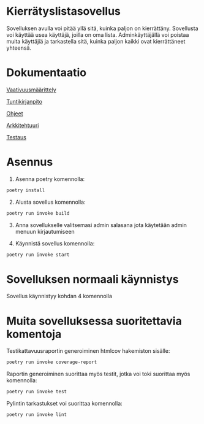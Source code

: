 # Kierrätyslistasovellus

Sovelluksen avulla voi pitää yllä sitä, kuinka paljon on kierrättäny. Sovellusta voi käyttää usea käyttäjä, joilla on oma lista. Adminkäyttäjällä voi poistaa muita käyttäjiä ja tarkastella sitä, kuinka paljon kaikki ovat kierrättäneet yhteensä.

# Dokumentaatio

[Vaativuusmäärittely](https://github.com/JuhahuJ/ot-harjoitustyo/blob/master/dokumentaatio/vaativuusmaarittely.md)

[Tuntikirjanpito](https://github.com/JuhahuJ/ot-harjoitustyo/blob/master/dokumentaatio/tuntikirjanpito.md)

[Ohjeet](https://github.com/JuhahuJ/ot-harjoitustyo/blob/master/dokumentaatio/kayttoohje.md)

[Arkkitehtuuri](https://github.com/JuhahuJ/ot-harjoitustyo/blob/master/dokumentaatio/arkkitehtuuri.md)

[Testaus](https://github.com/JuhahuJ/ot-harjoitustyo/blob/master/dokumentaatio/testaus.md)

# Asennus

1. Asenna poetry komennolla:
```bash
poetry install
```
2. Alusta sovellus komennolla:
```bash
poetry run invoke build
```
3. Anna sovellukselle valitsemasi admin salasana jota käytetään admin menuun kirjautumiseen

4. Käynnistä sovellus komennolla:
```bash
poetry run invoke start
```
# Sovelluksen normaali käynnistys

Sovellus käynnistyy kohdan 4 komennolla

# Muita sovelluksessa suoritettavia komentoja

Testikattavuusraportin generoiminen htmlcov hakemiston sisälle:
```bash
poetry run invoke coverage-report
```
Raportin generoiminen suorittaa myös testit, jotka voi toki suorittaa myös komennolla:
```bash
poetry run invoke test
```
Pylintin tarkastukset voi suorittaa komennolla:
```bash
poetry run invoke lint
```
